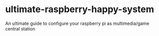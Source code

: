 # ultimate-raspberry-happy-system
An ultimate guide to configure your raspberry pi as multimedia/game central station
